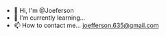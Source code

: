 - 👋 Hi, I'm @Joeferson
- 🌱 I'm currently learning...
- 📫 How to contact me... joefferson.635@gmail.com
